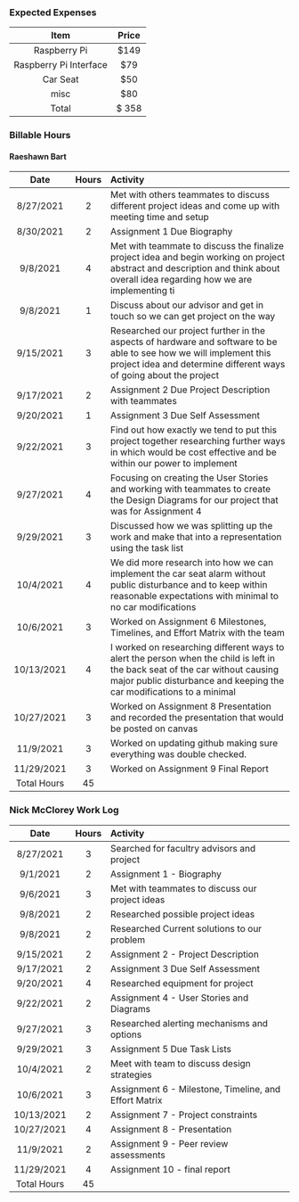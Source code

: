 
### Expected Expenses
| Item | Price
| :---: |  :---: |
Raspberry Pi | $149 |
Raspberry Pi Interface | $79 |
Car Seat  | $50 |
misc |$80|
Total | $ 358|



### Billable Hours

#### Raeshawn Bart
Date | Hours | Activity |
| :---: |  :---: | :--- |
8/27/2021 | 2 | Met with others teammates to discuss different project ideas and come up with meeting time and setup |
8/30/2021 |  2  | Assignment 1 Due Biography |
9/8/2021 | 4 | Met with teammate to discuss the finalize project idea and begin working on project abstract and description and think about overall idea regarding how we are implementing ti |
9/8/2021 | 1 |Discuss about our advisor and get in touch so we can get project on the way |
9/15/2021 | 3 | Researched our project further in the aspects of hardware and software to be able to see how we will implement this project idea and determine different ways of going about the project|
9/17/2021 | 2 | Assignment 2 Due Project Description with teammates |
9/20/2021 | 1 | Assignment 3 Due Self Assessment |
9/22/2021 | 3 | Find out how exactly we tend to put this project together researching further ways in which would be cost effective and be within our power to implement 
9/27/2021 | 4 | Focusing  on creating the User Stories and working with teammates to create the Design Diagrams for our project that was for Assignment 4 |
9/29/2021 | 3 | Discussed how we was splitting up the work and make that into a representation using the task list |
10/4/2021 | 4 | We did more research into how we can implement the car seat alarm without public disturbance and to keep within reasonable expectations with minimal to no car modifications  |
10/6/2021 | 3 | Worked on Assignment 6 Milestones, Timelines, and Effort Matrix with the team |
10/13/2021 | 4| I worked on researching different ways to alert the person when the child is left in the back seat of the car without causing major public disturbance and keeping the car modifications to a minimal  |
10/27/2021 | 3 | Worked on Assignment 8 Presentation and recorded the presentation  that would be posted on canvas|
11/9/2021 | 3 | Worked on updating github making sure everything was double checked.|
11/29/2021 | 3 | Worked on Assignment 9 Final Report |
Total Hours | 45 | 

### Nick McClorey Work Log
Date | Hours | Activity |
| :---: |  :---: | :--- |
8/27/2021 | 3 | Searched for facultry advisors and project |
9/1/2021 | 2 | Assignment 1 - Biography |
9/6/2021 | 3 | Met with teammates to discuss our project ideas |
9/8/2021 | 2 | Researched possible project ideas|
9/8/2021 | 2 | Researched Current solutions to our problem |
9/15/2021 | 2 | Assignment 2 - Project Description |
9/17/2021 | 2 | Assignment 3 Due Self Assessment |
9/20/2021 | 4 | Researched equipment for project|
9/22/2021 | 2 | Assignment 4 - User Stories and Diagrams|
9/27/2021 | 3 | Researched alerting mechanisms and options|
9/29/2021 | 3 | Assignment 5 Due Task Lists |
10/4/2021 | 2 | Meet with team to discuss design strategies |
10/6/2021 | 3 | Assignment 6 - Milestone, Timeline, and Effort Matrix |
10/13/2021 | 2 | Assignment 7 - Project constraints |
10/27/2021 | 4 | Assignment 8 - Presentation
11/9/2021 | 2 | Assignment 9 - Peer review assessments
11/29/2021 | 4 | Assignment 10 - final report |
Total Hours | 45 | 
